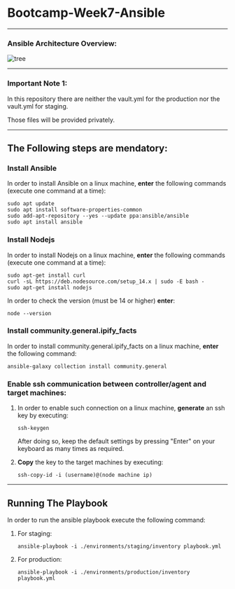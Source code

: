 # Bootcamp-Week7-Ansible

---

### Ansible Architecture Overview:

![tree](https://user-images.githubusercontent.com/90255849/139579677-2b136369-7af0-4170-b479-f5df58121ada.png)

---

### Important Note 1:

In this repository there are neither the vault.yml for the production nor the vault.yml for staging.  

Those files will be provided privately.

---

## The Following steps are mendatory:

### Install Ansible

In order to install Ansible on a linux machine, **enter** the following commands (execute one command at a time):
```
sudo apt update
sudo apt install software-properties-common
sudo add-apt-repository --yes --update ppa:ansible/ansible
sudo apt install ansible
```

### Install Nodejs

In order to install Nodejs on a linux machine, **enter** the following commands (execute one command at a time):
```
sudo apt-get install curl
curl -sL https://deb.nodesource.com/setup_14.x | sudo -E bash -
sudo apt-get install nodejs
```

In order to check the version (must be 14 or higher) **enter**:

```node --version```

### Install community.general.ipify_facts

In order to install community.general.ipify_facts on a linux machine, **enter** the following command:

```
ansible-galaxy collection install community.general
```

### Enable ssh communication between controller/agent and target machines:

1. In order to enable such connection on a linux machine, **generate** an ssh key by executing:

   ```
   ssh-keygen
   ```
   After doing so, keep the default settings by pressing "Enter" on your keyboard as many times as required.
   
2. **Copy** the key to the target machines by executing:

   ```
   ssh-copy-id -i (username)@(node machine ip)
   ```   
---


## Running The Playbook

In order to run the ansible playbook execute the following command:

1. For staging:
   ```
   ansible-playbook -i ./environments/staging/inventory playbook.yml
   ```
   
2. For production:
   ```
   ansible-playbook -i ./environments/production/inventory playbook.yml
   ```













